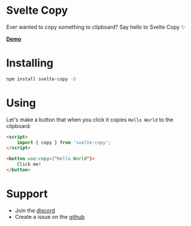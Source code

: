 # Svelte Copy

Ever wanted to copy something to clipboard? Say hello to Svelte Copy ✨

[**Demo**](https://svelte-copy.vercel.app/)

# Installing

```sh
npm install svelte-copy -D
```

# Using

Let's make a button that when you click it copies `Hello World` to the clipboard:

```html
<script>
    import { copy } from 'svelte-copy';
</script>

<button use:copy={"Hello World"}>
    Click me!
</button>
```

# Support

-   Join the [discord](https://discord.gg/2Vd4wAjJnm)<br>
-   Create a issue on the [github](https://github.com/ghostdevv/svelte-copy)
